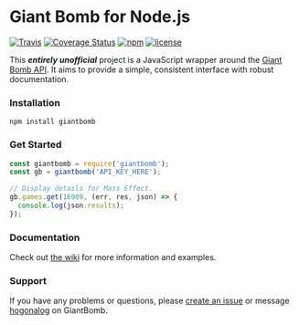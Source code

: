# Giant Bomb for Node.js

[![Travis](https://img.shields.io/travis/claflamme/node-giantbomb.svg)](https://travis-ci.org/claflamme/node-giantbomb)
[![Coverage Status](https://coveralls.io/repos/github/claflamme/node-giantbomb/badge.svg?branch=master)](https://coveralls.io/github/claflamme/node-giantbomb?branch=master)
[![npm](https://img.shields.io/npm/v/giantbomb.svg)](https://www.npmjs.com/package/giantbomb)
[![license](https://img.shields.io/npm/l/giantbomb.svg)](https://github.com/claflamme/node-giantbomb/blob/master/LICENSE)

This **_entirely unofficial_** project is a JavaScript wrapper around the [Giant Bomb API](http://www.giantbomb.com/api/). It aims to provide a simple, consistent interface with robust documentation.

### Installation

```
npm install giantbomb
```

### Get Started

```js
const giantbomb = require('giantbomb');
const gb = giantbomb('API_KEY_HERE');

// Display details for Mass Effect.
gb.games.get(16909, (err, res, json) => {
  console.log(json.results);
});
```

### Documentation

Check out [the wiki](https://github.com/claflamme/node-giantbomb/wiki) for more information and examples.

### Support

If you have any problems or questions, please [create an issue](https://github.com/claflamme/node-giantbomb/issues) or message [hogonalog](http://www.giantbomb.com/profile/hogonalog/) on GiantBomb.
